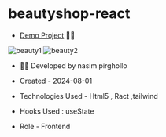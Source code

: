 # beautyshop-react


- [Demo Project](https://beautyshop-ten.vercel.app/) 👩‍💻

![beauty1](https://github.com/user-attachments/assets/5e4e9432-7b65-4eea-9b5d-48a808f37c87)
![beauty2](https://github.com/user-attachments/assets/f00ba373-5f09-4052-92c5-e99e11c55848)




- 👩‍🎓 Developed by nasim pirghollo

- Created - 2024-08-01

- Technologies Used - Html5 , Ract ,tailwind 

- Hooks Used : useState 

- Role - Frontend
